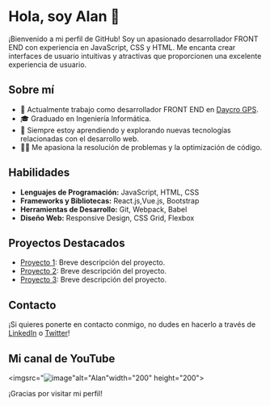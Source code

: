 # Hola, soy Alan 👋

¡Bienvenido a mi perfil de GitHub! Soy un apasionado desarrollador FRONT END  con experiencia en JavaScript, CSS y HTML. Me encanta crear interfaces de usuario intuitivas y atractivas que proporcionen una excelente experiencia de usuario.

## Sobre mí

- 💼 Actualmente trabajo como desarrollador FRONT END en [Daycro GPS](https://www.daycro.cl/).
- 🎓 Graduado en Ingeniería Informática.
- 🌱 Siempre estoy aprendiendo y explorando nuevas tecnologías relacionadas con el desarrollo web.
- 👨‍💻 Me apasiona la resolución de problemas y la optimización de código.

## Habilidades

- **Lenguajes de Programación:** JavaScript, HTML, CSS
- **Frameworks y Bibliotecas:** React.js,Vue.js, Bootstrap
- **Herramientas de Desarrollo:** Git, Webpack, Babel
- **Diseño Web:** Responsive Design, CSS Grid, Flexbox

## Proyectos Destacados

- [Proyecto 1](https://github.com/tuusuario/proyecto-1): Breve descripción del proyecto.
- [Proyecto 2](https://github.com/tuusuario/proyecto-2): Breve descripción del proyecto.
- [Proyecto 3](https://github.com/tuusuario/proyecto-3): Breve descripción del proyecto.


## Contacto

¡Si quieres ponerte en contacto conmigo, no dudes en hacerlo a través de [LinkedIn](https://www.linkedin.com/in/alan-espinoza11/) o [Twitter](https://twitter.com/tuusuario)!

## Mi canal de YouTube
<imgsrc="![image](https://github.com/alanespinoza2001/alanespinoza2001/assets/111473589/9ff441c1-0935-4373-b199-e3ba52227bae)"alt="Alan"width="200" height="200">




¡Gracias por visitar mi perfil!


